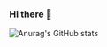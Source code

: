 ### Hi there 👋

![Anurag's GitHub stats](https://github-readme-stats.vercel.app/api?username=AX3L25&show_icons=true)

